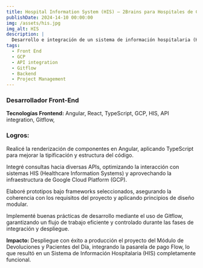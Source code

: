 ```yaml
---
title: Hospital Information System (HIS) – 2Brains para Hospitales de Chile
publishDate: 2024-14-10 00:00:00
img: /assets/his.jpg
img_alt: HIS
description: |
  Desarrollo e integración de un sistema de información hospitalaria (HIS) para hospitales de Chile.
tags:
  - Front End
  - GCP
  - API integration
  - Gitflow
  - Backend
  - Project Management
---
```


### Desarrollador Front-End

**Tecnologías Frontend:** Angular, React, TypeScript, GCP, HIS, API integration, Gitflow,

### Logros:

Realicé la renderización de componentes en Angular, aplicando TypeScript para mejorar la tipificación y estructura del código.

Integré consultas hacia diversas APIs, optimizando la interacción con sistemas HIS (Healthcare Information Systems) y aprovechando la infraestructura de Google Cloud Platform (GCP).

Elaboré prototipos bajo frameworks seleccionados, asegurando la coherencia con los requisitos del proyecto y aplicando principios de diseño modular.

Implementé buenas prácticas de desarrollo mediante el uso de Gitflow, garantizando un flujo de trabajo eficiente y controlado durante las fases de integración y despliegue.

**Impacto:** Despliegue con éxito a producción el proyecto del Módulo de Devoluciones y Pacientes del Día, integrando la pasarela de pago Flow, lo que resultó en un Sistema de Información Hospitalaria (HIS) completamente funcional.
